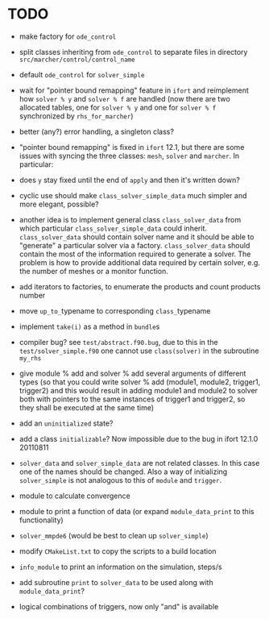 TODO
====

- make factory for `ode_control`

- split classes inheriting from `ode_control` to separate files in
  directory `src/marcher/control/control_name`

- default `ode_control` for `solver_simple`

- wait for "pointer bound remapping" feature in `ifort` and
  reimplement how `solver % y` and `solver % f` are handled (now there
  are two allocated tables, one for `solver % y` and one for `solver %
  f` synchronized by `rhs_for_marcher`)

- better (any?) error handling, a singleton class?

- "pointer bound remapping" is fixed in `ifort` 12.1, but there are
  some issues with syncing the three classes: `mesh`, `solver` and
  `marcher`. In particular:

- does `y` stay fixed until the end of `apply` and then it's written
  down?

- cyclic use should make `class_solver_simple_data` much simpler and
  more elegant, possible?

- another idea is to implement general class `class_solver_data` from
  which particular `class_solver_simple_data` could
  inherit. `class_solver_data` should contain solver name and it
  should be able to "generate" a particular solver via a
  factory. `class_solver_data` should contain the most of the
  information required to generate a solver. The problem is how to
  provide additional data required by certain solver, e.g. the number
  of meshes or a monitor function.

- add iterators to factories, to enumerate the products and count
  products number

- move `up_to_`typename to corresponding `class_`typename

- implement `take(i)` as a method in `bundle`s

- compiler bug? see `test/abstract.f90.bug`, due to this in the
  `test/solver_simple.f90` one cannot use `class(solver)` in the
  subroutine `my_rhs`

- give module % add and solver % add several arguments of different
  types (so that you could write solver % add (module1, module2,
  trigger1, trigger2) and this would result in adding module1 and
  module2 to solver both with pointers to the same instances of
  trigger1 and trigger2, so they shall be executed at the same time)

- add an `uninitialized` state?

- add a class `initializable`? Now impossible due to the bug in ifort
  12.1.0 20110811

- `solver_data` and `solver_simple_data` are not related classes. In
  this case one of the names should be changed. Also a way of
  initializing `solver_simple` is not analogous to this of `module`
  and `trigger`.

- module to calculate convergence

- module to print a function of data (or expand `module_data_print` to
  this functionality)

- `solver_mmpde6` (would be best to clean up `solver_simple`)

- modify `CMakeList.txt` to copy the scripts to a build location

- `info_module` to print an information on the simulation, steps/s

- add subroutine `print` to `solver_data` to be used along with
  `module_data_print`?

- logical combinations of triggers, now only "and" is available

